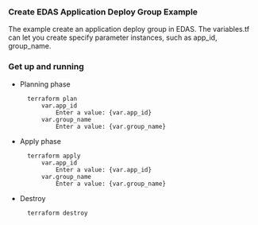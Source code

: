 ### Create EDAS Application Deploy Group Example

The example create an application deploy group in EDAS. The variables.tf can let you create specify parameter instances, such as app_id, group_name.

### Get up and running

* Planning phase

		terraform plan 
    		var.app_id
  				Enter a value: {var.app_id}  
	    	var.group_name
	    		Enter a value: {var.group_name} 

* Apply phase

		terraform apply 
		    var.app_id
                Enter a value: {var.app_id}  
            var.group_name
                Enter a value: {var.group_name}

* Destroy 

		terraform destroy
